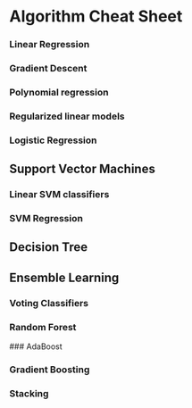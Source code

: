# Algorithm Cheat Sheet 


### Linear Regression 

### Gradient Descent

### Polynomial regression

### Regularized linear models 

### Logistic Regression

## Support Vector Machines 

### Linear SVM classifiers

### SVM Regression 

## Decision Tree

## Ensemble Learning

### Voting Classifiers

### Random Forest 

### AdaBoost 

### Gradient Boosting 

### Stacking 
